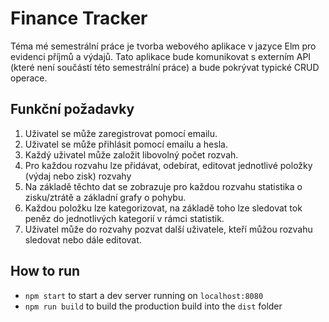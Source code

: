 # Finance Tracker

Téma mé semestrální práce je tvorba webového aplikace v jazyce Elm pro evidenci příjmů a výdajů. Tato aplikace bude komunikovat s externím API (které není součástí této semestrální práce) a bude pokrývat typické CRUD operace.


## Funkční požadavky

1) Uživatel se může zaregistrovat pomocí emailu.
1) Uživatel se může přihlásit pomocí emailu a hesla.
1) Každý uživatel může založit libovolný počet rozvah.
1) Pro každou rozvahu lze přidávat, odebírat, editovat jednotlivé položky (výdaj nebo zisk) rozvahy
1) Na základě těchto dat se zobrazuje pro každou rozvahu statistika o zisku/ztrátě a základní grafy o pohybu.
1) Každou položku lze kategorizovat, na základě toho lze sledovat tok peněz do jednotlivých kategorií v rámci statistik.
1) Uživatel může do rozvahy pozvat další uživatele, kteří můžou rozvahu sledovat nebo dále editovat.

## How to run

- `npm start` to start a dev server running on `localhost:8080`
- `npm run build` to build the production build into the `dist` folder
